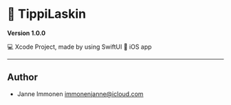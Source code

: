 # 🧮 TippiLaskin

**Version 1.0.0**

💻 Xcode Project, made by using SwiftUI
📱 iOS app

---

## Author

- Janne Immonen <immonenjanne@icloud.com>
